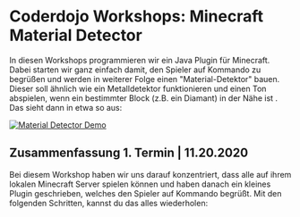 # Coderdojo Workshops: Minecraft Material Detector

In diesen Workshops programmieren wir ein Java Plugin für Minecraft. Dabei starten wir ganz einfach damit, den Spieler 
auf Kommando zu begrüßen und werden in weiterer Folge einen "Material-Detektor" bauen. Dieser soll ähnlich wie ein 
Metalldetektor funktionieren und einen Ton abspielen, wenn ein bestimmter Block (z.B. ein Diamant) in der Nähe ist
. Das sieht dann in etwa so aus:

[![Material Detector Demo](https://img.youtube.com/vi/EDVATLCACEM/0.jpg)](https://www.youtube.com/watch?v=EDVATLCACEM)


## Zusammenfassung 1. Termin | 11.20.2020

Bei diesem Workshop haben wir uns darauf konzentriert, dass alle auf ihrem lokalen Minecraft Server spielen können
 und haben danach ein kleines Plugin geschrieben, welches den Spieler auf Kommando begrüßt. Mit den folgenden
  Schritten, kannst du das alles wiederholen:

